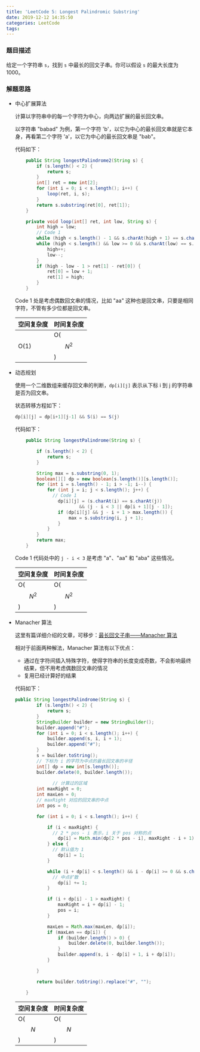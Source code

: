 ```yaml
---
title: 'LeetCode 5: Longest Palindromic Substring'
date: 2019-12-12 14:35:50
categories: LeetCode
tags:
---
```


### 题目描述

给定一个字符串 `s`，找到 `s` 中最长的回文子串。你可以假设 `s` 的最大长度为 1000。

### 解题思路

* 中心扩展算法

  计算以字符串中的每一个字符为中心，向两边扩展的最长回文串。

  以字符串 "babad" 为例，第一个字符 'b'，以它为中心的最长回文串就是它本身，再看第二个字符 'a'，以它为中心的最长回文串是 "bab"。

  代码如下：

  ``` java
      public String longestPalindrome2(String s) {
          if (s.length() < 2) {
              return s;
          }
          int[] ret = new int[2];
          for (int i = 0; i < s.length(); i++) {
              loop(ret, i, s);
          }
          return s.substring(ret[0], ret[1]);
      }
  
      private void loop(int[] ret, int low, String s) {
          int high = low;
          // Code 1
          while (high < s.length() - 1 && s.charAt(high + 1) == s.charAt(low)) high++;
          while (high < s.length() && low >= 0 && s.charAt(low) == s.charAt(high)) {
              high++;
              low--;
          }
          if (high - low - 1 > ret[1] - ret[0]) {
              ret[0] = low + 1;
              ret[1] = high;
          }
      }
  ```

  Code 1 处是考虑偶数回文串的情况，比如 "aa" 这种也是回文串，只要是相同字符，不管有多少位都是回文串。

  | 空间复杂度 | 时间复杂度   |
  | ---------- | ------------ |
  | O(1)       | O($$N ^ 2$$) |

  

* 动态规划

  使用一个二维数组来缓存回文串的判断，`dp[i][j]` 表示从下标 i 到 j 的字符串是否为回文串。

  状态转移方程如下：

  ``` java
  dp[i][j] = dp[i+1][j-1] && S(i) == S(j)
  ```

  代码如下：

  ``` java
      public String longestPalindrome(String s) {
  
          if (s.length() < 2) {
              return s;
          }
  
          String max = s.substring(0, 1);
          boolean[][] dp = new boolean[s.length()][s.length()];
          for (int i = s.length() - 1; i > -1; i--) {
              for (int j = i; j < s.length(); j++) {
                // Code 1
                  dp[i][j] = (s.charAt(i) == s.charAt(j))
                          && (j - i < 3 || dp[i + 1][j - 1]);
                  if (dp[i][j] && j - i + 1 > max.length()) {
                      max = s.substring(i, j + 1);
                  }
              }
          }
          return max;
      }
  ```

  Code 1 代码处中的 `j - i < 3` 是考虑 "a"、"aa" 和 "aba" 这些情况。

  | 空间复杂度 | 时间复杂度 |
  | ---------- | ---------- |
  | O($$N^2$$) | O($$N^2$$) |

  

* Manacher 算法

  这里有篇详细介绍的文章，可移步：[最长回文子串——Manacher 算法](https://segmentfault.com/a/1190000003914228)

  相对于前面两种解法，Manacher 算法有以下优点：

  * 通过在字符间插入特殊字符，使得字符串的长度变成奇数，不会影响最终结果，但不用考虑偶数回文串的情况
  * 复用已经计算好的结果
  
  代码如下：
  
  ``` java
  public String longestPalindrome(String s) {
          if (s.length() < 2) {
              return s;
          }
          StringBuilder builder = new StringBuilder();
          builder.append("#");
          for (int i = 0; i < s.length(); i++) {
              builder.append(s, i, i + 1);
              builder.append("#");
          }
          s = builder.toString();
          // 下标为 i 的字符为中点的最长回文串的半径
          int[] dp = new int[s.length()];
          builder.delete(0, builder.length());
  				
    			// 计算过的区域
          int maxRight = 0;
          int maxLen = 0;
          // maxRight 对应的回文串的中点
          int pos = 0;
  
          for (int i = 0; i < s.length(); i++) {
  
              if (i < maxRight) {
                // 2 * pos - i 表示，i 关于 pos 对称的点
                  dp[i] = Math.min(dp[2 * pos - i], maxRight - i + 1);
              } else {
                // 默认值为 1
                  dp[i] = 1;
              }
  
              while (i + dp[i] < s.length() && i - dp[i] >= 0 && s.charAt(i + dp[i]) == s.charAt(i - dp[i])) {
                // 中点扩散
                  dp[i] += 1;
              }
  
              if (i + dp[i] - 1 > maxRight) {
                  maxRight = i + dp[i] - 1;
                  pos = i;
              }
  
              maxLen = Math.max(maxLen, dp[i]);
              if (maxLen == dp[i]) {
                  if (builder.length() > 0) {
                      builder.delete(0, builder.length());
                  }
                  builder.append(s, i - dp[i] + 1, i + dp[i]);
              }
  
          }
  
          return builder.toString().replace("#", "");
  
      }
  ```
  
  | 空间复杂度 | 时间复杂度 |
  | ---------- | ---------- |
  | O($$N$$) | O($$N$$) |
  
  
  
  
  
  